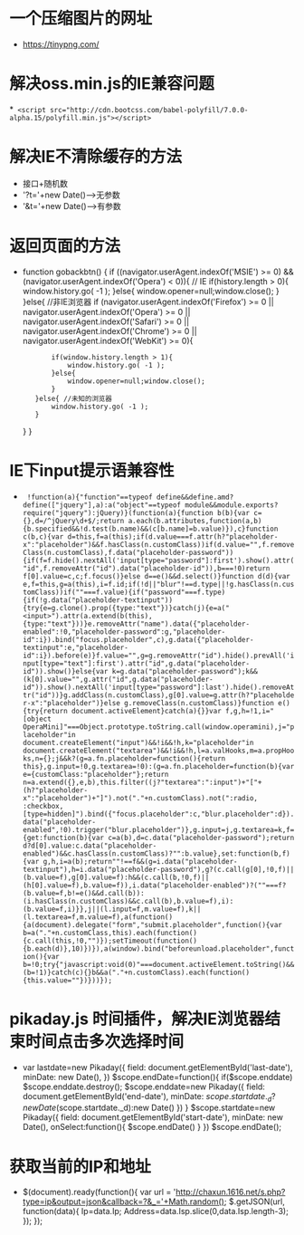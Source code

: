 # 一个压缩图片的网址
   *  https://tinypng.com/

# 解决oss.min.js的IE兼容问题
   *` <script src="http://cdn.bootcss.com/babel-polyfill/7.0.0-alpha.15/polyfill.min.js"></script>`

# 解决IE不清除缓存的方法
   * 接口+随机数
   * '?t='+new Date()-->无参数
   * '&t='+new Date()-->有参数

# 返回页面的方法
  *  function gobackbtn() {
	    if ((navigator.userAgent.indexOf('MSIE') >= 0) && (navigator.userAgent.indexOf('Opera') < 0)){ // IE
	        if(history.length > 0){
	            window.history.go( -1 );
	        }else{
	            window.opener=null;window.close();
	        }
	    }else{ //非IE浏览器
	        if (navigator.userAgent.indexOf('Firefox') >= 0 ||
	            navigator.userAgent.indexOf('Opera') >= 0 ||
	            navigator.userAgent.indexOf('Safari') >= 0 ||
	            navigator.userAgent.indexOf('Chrome') >= 0 ||
	            navigator.userAgent.indexOf('WebKit') >= 0){
	
	            if(window.history.length > 1){
	                window.history.go( -1 );
	            }else{
	                window.opener=null;window.close();
	            }
	        }else{ //未知的浏览器
	            window.history.go( -1 );
	        }
	    }
	}
# IE下input提示语兼容性
  * ` !function(a){"function"==typeof define&&define.amd?define(["jquery"],a):a("object"==typeof module&&module.exports?require("jquery"):jQuery)}(function(a){function b(b){var c={},d=/^jQuery\d+$/;return a.each(b.attributes,function(a,b){b.specified&&!d.test(b.name)&&(c[b.name]=b.value)}),c}function c(b,c){var d=this,f=a(this);if(d.value===f.attr(h?"placeholder-x":"placeholder")&&f.hasClass(n.customClass))if(d.value="",f.removeClass(n.customClass),f.data("placeholder-password")){if(f=f.hide().nextAll('input[type="password"]:first').show().attr("id",f.removeAttr("id").data("placeholder-id")),b===!0)return f[0].value=c,c;f.focus()}else d==e()&&d.select()}function d(d){var e,f=this,g=a(this),i=f.id;if(!d||"blur"!==d.type||!g.hasClass(n.customClass))if(""===f.value){if("password"===f.type){if(!g.data("placeholder-textinput")){try{e=g.clone().prop({type:"text"})}catch(j){e=a("<input>").attr(a.extend(b(this),{type:"text"}))}e.removeAttr("name").data({"placeholder-enabled":!0,"placeholder-password":g,"placeholder-id":i}).bind("focus.placeholder",c),g.data({"placeholder-textinput":e,"placeholder-id":i}).before(e)}f.value="",g=g.removeAttr("id").hide().prevAll('input[type="text"]:first').attr("id",g.data("placeholder-id")).show()}else{var k=g.data("placeholder-password");k&&(k[0].value="",g.attr("id",g.data("placeholder-id")).show().nextAll('input[type="password"]:last').hide().removeAttr("id"))}g.addClass(n.customClass),g[0].value=g.attr(h?"placeholder-x":"placeholder")}else g.removeClass(n.customClass)}function e(){try{return document.activeElement}catch(a){}}var f,g,h=!1,i="[object OperaMini]"===Object.prototype.toString.call(window.operamini),j="placeholder"in document.createElement("input")&&!i&&!h,k="placeholder"in document.createElement("textarea")&&!i&&!h,l=a.valHooks,m=a.propHooks,n={};j&&k?(g=a.fn.placeholder=function(){return this},g.input=!0,g.textarea=!0):(g=a.fn.placeholder=function(b){var e={customClass:"placeholder"};return n=a.extend({},e,b),this.filter((j?"textarea":":input")+"["+(h?"placeholder-x":"placeholder")+"]").not("."+n.customClass).not(":radio, :checkbox, [type=hidden]").bind({"focus.placeholder":c,"blur.placeholder":d}).data("placeholder-enabled",!0).trigger("blur.placeholder")},g.input=j,g.textarea=k,f={get:function(b){var c=a(b),d=c.data("placeholder-password");return d?d[0].value:c.data("placeholder-enabled")&&c.hasClass(n.customClass)?"":b.value},set:function(b,f){var g,h,i=a(b);return""!==f&&(g=i.data("placeholder-textinput"),h=i.data("placeholder-password"),g?(c.call(g[0],!0,f)||(b.value=f),g[0].value=f):h&&(c.call(b,!0,f)||(h[0].value=f),b.value=f)),i.data("placeholder-enabled")?(""===f?(b.value=f,b!=e()&&d.call(b)):(i.hasClass(n.customClass)&&c.call(b),b.value=f),i):(b.value=f,i)}},j||(l.input=f,m.value=f),k||(l.textarea=f,m.value=f),a(function(){a(document).delegate("form","submit.placeholder",function(){var b=a("."+n.customClass,this).each(function(){c.call(this,!0,"")});setTimeout(function(){b.each(d)},10)})}),a(window).bind("beforeunload.placeholder",function(){var b=!0;try{"javascript:void(0)"===document.activeElement.toString()&&(b=!1)}catch(c){}b&&a("."+n.customClass).each(function(){this.value=""})}))});`

# pikaday.js 时间插件，解决IE浏览器结束时间点击多次选择时间
  *  var lastdate=new Pikaday({
        field: document.getElementById('last-date'),
        minDate: new Date(),
    })
    $scope.endDate=function(){
        if($scope.enddate) $scope.enddate.destroy();
        $scope.enddate=new Pikaday({
            field: document.getElementById('end-date'),
            minDate: $scope.startdate._d?new Date($scope.startdate._d):new Date()
        })
    }
    $scope.startdate=new Pikaday({
        field: document.getElementById('start-date'),
        minDate: new Date(),
        onSelect:function(){
            $scope.endDate()
        }
    })
    $scope.endDate();
# 获取当前的IP和地址
 *   $(document).ready(function(){
        var url = 'http://chaxun.1616.net/s.php?type=ip&output=json&callback=?&_='+Math.random();
        $.getJSON(url, function(data){
            Ip=data.Ip;
            Address=data.Isp.slice(0,data.Isp.length-3);
        });
    });